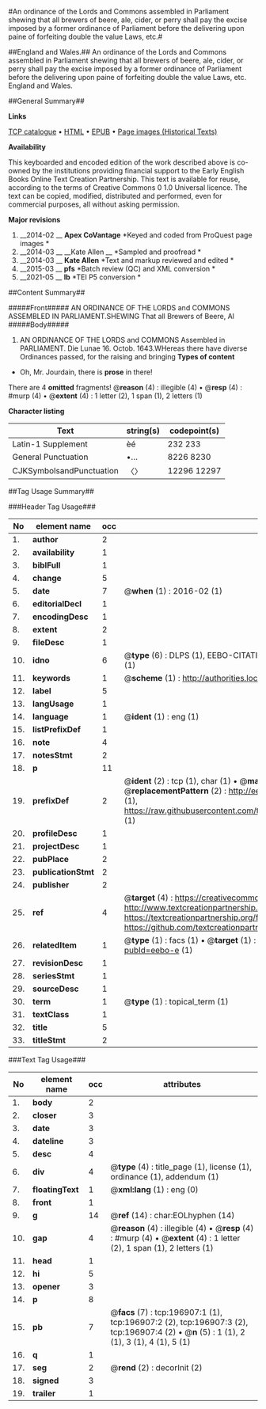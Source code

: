 #An ordinance of the Lords and Commons assembled in Parliament shewing that all brewers of beere, ale, cider, or perry shall pay the excise imposed by a former ordinance of Parliament before the delivering upon paine of forfeiting double the value Laws, etc.#

##England and Wales.##
An ordinance of the Lords and Commons assembled in Parliament shewing that all brewers of beere, ale, cider, or perry shall pay the excise imposed by a former ordinance of Parliament before the delivering upon paine of forfeiting double the value
Laws, etc.
England and Wales.

##General Summary##

**Links**

[TCP catalogue](http://www.ota.ox.ac.uk/tcp/)  • 
[HTML](http://tei.it.ox.ac.uk/tcp/Texts-HTML/free/B22/B22165.html)  • 
[EPUB](http://tei.it.ox.ac.uk/tcp/Texts-EPUB/free/B22/B22165.epub) • 
[Page images (Historical Texts)](https://historicaltexts.jisc.ac.uk/eebo-12076416e)

**Availability**

This keyboarded and encoded edition of the work described above is co-owned by the
    institutions providing financial support to the Early English Books Online Text Creation
    Partnership. This text is available for reuse, according to the terms of  Creative Commons 0 1.0 Universal
    licence. The text can be copied, modified, distributed and performed, even for commercial
    purposes, all without asking permission.

**Major revisions**

1. __2014-02 __ __Apex CoVantage__ *Keyed and coded from ProQuest page images *
1. __2014-03 __ __Kate Allen __ *Sampled and proofread *
1. __2014-03 __ __Kate Allen__ *Text and markup reviewed and edited *
1. __2015-03 __ __pfs__ *Batch review (QC) and XML conversion *
1. __2021-05 __ __lb__ *TEI P5 conversion *

##Content Summary##

#####Front#####
 AN ORDINANCE OF THE LORDS and COMMONS ASSEMBLED IN PARLIAMENT.SHEWING That all Brewers of Beere, Al
#####Body#####

1. AN ORDINANCE OF THE LORDS and COMMONS Assembled in PARLIAMENT.
Die Lunae 16. Octob. 1643.WHereas there have diverse Ordinances passed, for the raising and bringing
**Types of content**

  * Oh, Mr. Jourdain, there is **prose** in there!

There are 4 **omitted** fragments! 
 @__reason__ (4) : illegible (4)  •  @__resp__ (4) : #murp (4)  •  @__extent__ (4) : 1 letter (2), 1 span (1), 2 letters (1)

**Character listing**


|Text|string(s)|codepoint(s)|
|---|---|---|
|Latin-1 Supplement|èé|232 233|
|General Punctuation|•…|8226 8230|
|CJKSymbolsandPunctuation|〈〉|12296 12297|

##Tag Usage Summary##

###Header Tag Usage###

|No|element name|occ|attributes|
|---|---|---|---|
|1.|__author__|2||
|2.|__availability__|1||
|3.|__biblFull__|1||
|4.|__change__|5||
|5.|__date__|7| @__when__ (1) : 2016-02 (1)|
|6.|__editorialDecl__|1||
|7.|__encodingDesc__|1||
|8.|__extent__|2||
|9.|__fileDesc__|1||
|10.|__idno__|6| @__type__ (6) : DLPS (1), EEBO-CITATION (1), VID (1), EEBO-PROQUEST (1), STC (1), OCLC (1)|
|11.|__keywords__|1| @__scheme__ (1) : http://authorities.loc.gov/ (1)|
|12.|__label__|5||
|13.|__langUsage__|1||
|14.|__language__|1| @__ident__ (1) : eng (1)|
|15.|__listPrefixDef__|1||
|16.|__note__|4||
|17.|__notesStmt__|2||
|18.|__p__|11||
|19.|__prefixDef__|2| @__ident__ (2) : tcp (1), char (1)  •  @__matchPattern__ (2) : ([0-9\-]+):([0-9IVX]+) (1), (.+) (1)  •  @__replacementPattern__ (2) : http://eebo.chadwyck.com/downloadtiff?vid=$1&page=$2 (1), https://raw.githubusercontent.com/textcreationpartnership/Texts/master/tcpchars.xml#$1 (1)|
|20.|__profileDesc__|1||
|21.|__projectDesc__|1||
|22.|__pubPlace__|2||
|23.|__publicationStmt__|2||
|24.|__publisher__|2||
|25.|__ref__|4| @__target__ (4) : https://creativecommons.org/publicdomain/zero/1.0/ (1), http://www.textcreationpartnership.org/docs/. (1), https://textcreationpartnership.org/faq/#faq05 (1), https://github.com/textcreationpartnership (1)|
|26.|__relatedItem__|1| @__type__ (1) : facs (1)  •  @__target__ (1) : https://data.historicaltexts.jisc.ac.uk/view?pubId=eebo-e (1)|
|27.|__revisionDesc__|1||
|28.|__seriesStmt__|1||
|29.|__sourceDesc__|1||
|30.|__term__|1| @__type__ (1) : topical_term (1)|
|31.|__textClass__|1||
|32.|__title__|5||
|33.|__titleStmt__|2||


###Text Tag Usage###

|No|element name|occ|attributes|
|---|---|---|---|
|1.|__body__|2||
|2.|__closer__|3||
|3.|__date__|3||
|4.|__dateline__|3||
|5.|__desc__|4||
|6.|__div__|4| @__type__ (4) : title_page (1), license (1), ordinance (1), addendum (1)|
|7.|__floatingText__|1| @__xml:lang__ (1) : eng (0)|
|8.|__front__|1||
|9.|__g__|14| @__ref__ (14) : char:EOLhyphen (14)|
|10.|__gap__|4| @__reason__ (4) : illegible (4)  •  @__resp__ (4) : #murp (4)  •  @__extent__ (4) : 1 letter (2), 1 span (1), 2 letters (1)|
|11.|__head__|1||
|12.|__hi__|5||
|13.|__opener__|3||
|14.|__p__|8||
|15.|__pb__|7| @__facs__ (7) : tcp:196907:1 (1), tcp:196907:2 (2), tcp:196907:3 (2), tcp:196907:4 (2)  •  @__n__ (5) : 1 (1), 2 (1), 3 (1), 4 (1), 5 (1)|
|16.|__q__|1||
|17.|__seg__|2| @__rend__ (2) : decorInit (2)|
|18.|__signed__|3||
|19.|__trailer__|1||

